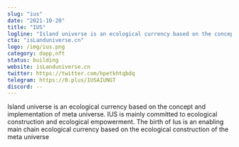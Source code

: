 ```yaml
---
slug: "ius"
date: "2021-10-20"
title: "IUS"
logline: "Island universe is an ecological currency based on the concept and implementation of meta universe. IUS is mainly committed to ecological construction and ecological empowerment. The birth of Ius is an enabling main chain ecological currency based on the ecological construction of the meta universe"
cta: "isLanduniverse.cn"
logo: /img/ius.png
category: dapp,nft
status: building
website: isLanduniverse.cn
twitter: https://twitter.com/hpetkhtqbdq
telegram: https://0.plus/IUSAIUNGT
discord: --
---
```

Island universe is an ecological currency based on the concept and implementation of meta universe. IUS is mainly committed to ecological construction and ecological empowerment. The birth of Ius is an enabling main chain ecological currency based on the ecological construction of the meta universe